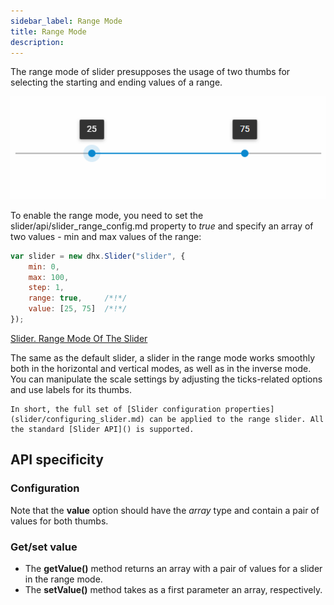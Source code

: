 ```yaml
---
sidebar_label: Range Mode
title: Range Mode
description: 
---          
```


The range mode of slider presupposes the usage of two thumbs for selecting the starting and ending values of a range. 

![](../assets/slider/range_mode.png)

To enable the range mode, you need to set the slider/api/slider_range_config.md property to *true* and specify an array of two values - min and max values of the range:

~~~js
var slider = new dhx.Slider("slider", {
	min: 0,
	max: 100,
	step: 1,
	range: true,     /*!*/
	value: [25, 75]  /*!*/
});
~~~

[Slider. Range Mode Of The Slider](https://snippet.dhtmlx.com/nfdr84oy)

The same as the default slider, a slider in the range mode works smoothly both in the horizontal and vertical modes, as well as in the inverse mode.
You can manipulate the scale settings by adjusting the ticks-related options and use labels for its thumbs. 

``` todo ссылка пустая
In short, the full set of [Slider configuration properties](slider/configuring_slider.md) can be applied to the range slider. All the standard [Slider API]() is supported.
```

## API specificity

### Configuration

Note that the **value** option should have the *array* type and contain a pair of values for both thumbs.


### Get/set value

- The **getValue()** method returns an array with a pair of values for a slider in the range mode. 
- The **setValue()** method takes as a first parameter an array, respectively.
